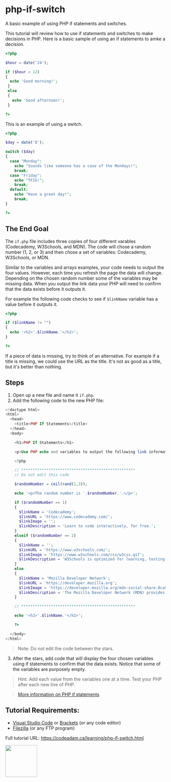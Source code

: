# php-if-switch

A basic example of using PHP if statements and switches.

This tutorial will review how to use if statements and switches to make decisions in PHP. Here is a basic sample of using an if statements to amke a decision.

```php
<?php 

$hour = date('24');

if ($hour < 12)
{
  echo 'Good morning!';
 }
 else
 {
   echo 'Good afternoon!';
 }

?>
```

This is an example of using a switch.

```php
<?php

$day = date('D');

switch ($day) 
{
  case "Monday":
    echo "Sounds like someone has a case of the Mondays!";
    break;
  case "Friday":
    echo "TFIG!";
    break;
  default:
    echo "Have a great day!";
    break;
}

?>
```

## The End Goal

The `if.php` file includes three copies of four different varables (Codecademy, W3Schools, and MDN). The code will chose a random number (1, 2, or 3) and then chose a set of variables: Codecademy, W3Schools, or MDN. 

Similar to the variables and arrays examples, your code needs to output the four values. However, each time you refresh the page the data will change. Depending on the chosen random number some of the variables may be missing data. When you output the link data your PHP will need to confirm that the data exists before it outputs it. 

For example the following code checks to see if `$linkName` variable has a value before it outputs it.

```php
<?php

if ($linkName != "") 
{
  echo '<h2>'.$linkName.'</h2>';
}

?>
```

If a piece of data is missing, try to think of an alternative. For example if a title is missing, we could use the URL as the title. It's not as good as a title, but it's better than nothing. 

## Steps

1. Open up a new file and name it `if.php`.
2. Add the following code to the new PHP file:

```php
<!doctype html>
<html>
  <head>
    <title>PHP If Statements</title> 
  </head>
  <body>

    <h1>PHP If Statements</h1> 

    <p>Use PHP echo and variables to output the following link information, use if statements to make sure everything outputs correctly:</p>

    <?php

    // **************************************************
    // Do not edit this code

    $randomNumber = ceil(rand(1,3));

    echo '<p>The random number is '.$randomNumber.'.</p>';

    if ($randomNumber == 1)
    {
      $linkName = 'Codecademy';
      $linkURL = 'https://www.codecademy.com/';
      $linkImage = '';
      $linkDescription = 'Learn to code interactively, for free.';
    }
    elseif ($randomNumber == 2)
    {
      $linkName = '';
      $linkURL = 'https://www.w3schools.com/';
      $linkImage = 'https://www.w3schools.com/css/w3css.gif';
      $linkDescription = 'W3Schools is optimized for learning, testing, and training.';
    }
    else
    {
      $linkName = 'Mozilla Developer Network';
      $linkURL = 'https://developer.mozilla.org';
      $linkImage = 'https://developer.mozilla.org/mdn-social-share.0ca9dbda.png';
      $linkDescription = 'The Mozilla Developer Network (MDN) provides information about Open Web technologies.';
    }

    // **************************************************

    echo '<h2>'.$linkName.'</h2>';

    ?>

  </body>
</html>
```

> Note: Do not edit the code between the stars. 

3. After the stars, add code that will display the four chosen variables using if statements to confirm that the data exists. Notice that some of the variables are purposely empty. 

> Hint: Add each value from the variables one at a time. Test your PHP after each new line of PHP. 

> [More information on PHP if statements](https://www.php.net/manual/en/control-structures.if.php)

## Tutorial Requirements:

* [Visual Studio Code](https://code.visualstudio.com/) or [Brackets](http://brackets.io/) (or any code editor)
* [Filezilla](https://filezilla-project.org/) (or any FTP program)

Full tutorial URL: https://codeadam.ca/learning/php-if-switch.html

<a href="https://codeadam.ca">
<img src="https://codeadam.ca/images/code-block.png" width="100">
</a>
